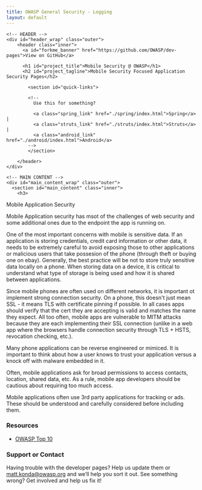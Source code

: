 ```yaml
---
title: OWASP General Security - Logging
layout: default
---
```


  <body>

    <!-- HEADER -->
    <div id="header_wrap" class="outer">
        <header class="inner">
          <a id="forkme_banner" href="https://github.com/OWASP/dev-pages">View on GitHub</a>

          <h1 id="project_title">Mobile Security @ OWASP</h1>
          <h2 id="project_tagline">Mobile Security Focused Application Security Pages</h2>

            <section id="quick-links">

            <!--
              Use this for something?

              <a class="spring_link" href="./spring/index.html">Spring</a> |
              <a class="struts_link" href="./struts/index.html">Struts</a> | 
              <a class="android_link" href="./android/index.html">Android</a> 
            --> 
            </section>

        </header>
    </div>

    <!-- MAIN CONTENT -->
    <div id="main_content_wrap" class="outer">
      <section id="main_content" class="inner">
        <h3>
<a id="welcome-to-owasp-dev-pages" class="anchor" href="#welcome-to-owasp-dev-pages" aria-hidden="true"><span class="octicon octicon-link"></span></a>Mobile Application Security</h3>

<p>Mobile Application security has msot of the challenges of web security and some additional ones due to 
the endpoint the app is running on.</p>

<p>One of the most important concerns with mobile is sensitive data.  If an application is storing credentials, 
credit card information or other data, it needs to be extremely careful to avoid exposing those to other applications 
or malicious users that take possesion of the phone (through theft or buying one on ebay).  Generally, the best
practice will be not to store truly sensitive data locally on a phone.  When storing data on a device, it is 
critical to understand what type of storage is being used and how it is shared between applications.
</p>

<p>Since mobile phones are often used on different networks, it is important ot implement strong connection
security.  On a phone, this doesn't just mean SSL - it means TLS with certificate pinning if possible.  In all 
cases apps should verify that the cert they are accepting is valid and matches the name they expect.  All too 
often, mobile apps are vulnerable to MITM attacks because they are each implementing their SSL connection 
(unlike in a web app where the browsers handle connection security through TLS + HSTS, revocation checking, etc.).
</p>

<p>Many phone applications can be reverse engineered or mimiced.  It is important to think about how a user 
knows to trust your application versus a knock off with malware embedded in it.
</p>

<p>Often, mobile applications ask for broad permissions to access contacts, location, shared data, etc.  As a rule,
mobile app developers should be cautious about requiring too much access.
</p>

<p>Mobile applications often use 3rd party applications for tracking or ads.  These should be understood and 
carefully considered before including them.
</p>

<h3>
<a id="support-or-contact" class="anchor" href="#support-or-contact" aria-hidden="true"><span class="octicon octicon-link"></span></a>Resources</h3>
<!--  Provide detailed links to Spring security sections based on capabilities.  -->
<ul>
<li><a href="http://owasp.org">OWASP Top 10</a></li>
</ul>

<h3>
<a id="support-or-contact" class="anchor" href="#support-or-contact" aria-hidden="true"><span class="octicon octicon-link"></span></a>Support or Contact</h3>

<p>Having trouble with the developer pages? Help us update them or <a href="mailto:matt.konda@owasp.org">matt.konda@owasp.org</a> and we’ll help you sort it out.  See something wrong?  Get involved and help us fix it!</p>
      </section>
    </div>

    

  </body>
</html>
